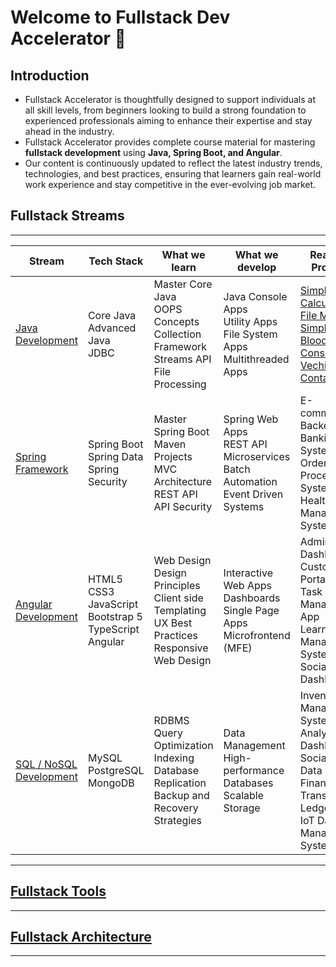 # Welcome to Fullstack Dev Accelerator &#x1F680; 

## Introduction
- Fullstack Accelerator is thoughtfully designed to support individuals at all skill levels, from beginners looking to build a strong foundation to experienced professionals aiming to enhance their expertise and stay ahead in the industry.
- Fullstack Accelerator provides complete course material for mastering **fullstack development** using **Java, Spring Boot, and Angular**.
- Our content is continuously updated to reflect the latest industry trends, technologies, and best practices, ensuring that learners gain real-world work experience and stay competitive in the ever-evolving job market.

## Fullstack Streams

---

| Stream                    | Tech Stack                                   | What we learn                                           | What we develop                                          | Realtime Projects                                         |
|---------------------------|------------------------------------------------------|----------------------------------------------------------|----------------------------------------------------------|----------------------------------------------------------|
| [Java Development](./java) | Core Java  <br> Advanced Java  <br> JDBC | Master Core Java  <br> OOPS Concepts <br> Collection Framework <br> Streams API <br> File Processing | Java Console Apps  <br> Utility Apps  <br> File System Apps <br> Multithreaded Apps | [Simple Calculator](./java/projects/simple-calculator)  <br>  [File Manager](./java/projects/file-manager)  <br>  [Simple Quiz](./java/projects/simple-quiz)  <br>  [Blood Bank Console](./java/projects/blood-bank)  <br> [Vechicle Container](./java/projects/vehicle-container)   |
| [Spring Framework](./spring) | Spring Boot  <br> Spring Data  <br> Spring Security | Master Spring Boot  <br> Maven Projects <br> MVC Architecture  <br> REST API  <br>  API Security   | Spring Web Apps  <br> REST API  <br> Microservices  <br> Batch Automation  <br> Event Driven Systems | E-commerce Backend  <br>  Banking System  <br>  Order Processing System  <br>  Healthcare Management System  |
| [Angular Development](./angular) | HTML5  <br> CSS3  <br> JavaScript <br> Bootstrap 5 <br> TypeScript  <br> Angular | Web Design  <br> Design Principles <br> Client side Templating <br> UX Best Practices <br> Responsive Web Design | Interactive Web Apps  <br> Dashboards  <br> Single Page Apps <br> Microfrontend (MFE)  | Admin Dashboard  <br>  Customer Portal  <br>  Task Management App  <br>  Learning Management System  <br>  Social Media Dashboard |
| [SQL / NoSQL Development](./sql)  | MySQL  <br> PostgreSQL  <br> MongoDB  | RDBMS  <br> Query Optimization  <br> Indexing  <br> Database Replication  <br> Backup and Recovery Strategies | Data Management  <br> High-performance Databases  <br> Scalable Storage | Inventory Management System  <br>  Analytics Dashboard  <br>  Social Media Data Storage  <br>  Financial Transactions Ledger  <br>  IoT Data Management System |

---

## [Fullstack Tools](./tools/)

---


## [Fullstack Architecture](./architecture/)

---

